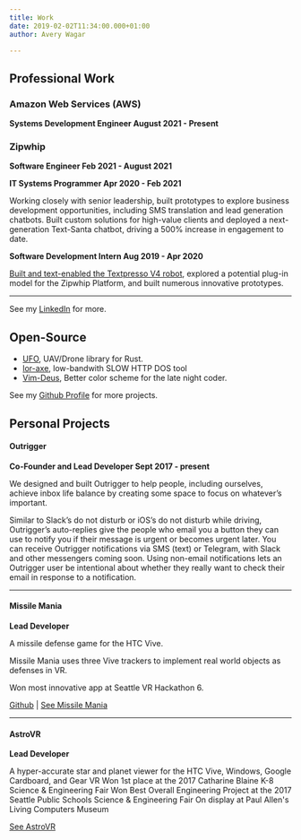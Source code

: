 ```yaml
---
title: Work
date: 2019-02-02T11:34:00.000+01:00
author: Avery Wagar

---
```

## Professional Work

### Amazon Web Services (AWS)

**Systems Development Engineer August 2021 - Present**

### Zipwhip

**Software Engineer Feb 2021 - August 2021**

**IT Systems Programmer Apr 2020 - Feb 2021**

Working closely with senior leadership, built prototypes to explore business development opportunities, including SMS translation and lead generation chatbots. Built custom solutions for high-value clients and deployed a next-generation Text-Santa chatbot, driving a 500% increase in engagement to date.

**Software Development Intern Aug 2019 - Apr 2020**

[Built and text-enabled the Textpresso V4 robot](https://www.geekwire.com/2020/avery-wagar-re-submission/), explored a potential plug-in model for the Zipwhip Platform, and built numerous innovative prototypes.

***

See my [LinkedIn](https://www.linkedin.com/in/ajmwagar/) for more.

## Open-Source

* [UFO](https://github.com/ajmwagar/ufo), UAV/Drone library for Rust.
* [lor-axe](https://github.com/ajmwagar/lor-axe), low-bandwith SLOW HTTP DOS tool
* [Vim-Deus](https://github.com/ajmwagar/vim-deus), Better color scheme for the late night coder.

See my [Github Profile](https://github.com/ajmwagar) for more projects.

## Personal Projects

#### Outrigger

**Co-Founder and Lead Developer Sept 2017 - present**

We designed and built Outrigger to help people, including ourselves, achieve inbox life balance by creating some space to focus on whatever’s important.

Similar to Slack’s do not disturb or iOS’s do not disturb while driving, Outrigger’s auto-replies give the people who email you a button they can use to notify you if their message is urgent or becomes urgent later. You can receive Outrigger notifications via SMS (text) or Telegram, with Slack and other messengers coming soon. Using non-email notifications lets an Outrigger user be intentional about whether they really want to check their email in response to a notification.

<!-- [See Outrigger](https://outriggerapp.com) -->

<hr />

#### Missile Mania

**Lead Developer**

A missile defense game for the HTC Vive.

Missile Mania uses three Vive trackers to implement real world objects as defenses in VR.

Won most innovative app at Seattle VR Hackathon 6.

[Github](https://github.com/ajmwagar/missilemania) | [See Missile Mania](https://devpost.com/software/missilemania)

<hr />

#### AstroVR

**Lead Developer**

A hyper-accurate star and planet viewer for the HTC Vive, Windows, Google Cardboard, and Gear VR
Won 1st place at the 2017 Catharine Blaine K-8 Science & Engineering Fair
Won Best Overall Engineering Project at the 2017 Seattle Public Schools Science & Engineering Fair
On display at Paul Allen's Living Computers Museum

[See AstroVR](https://ajmwagar.itch.io/astrovr)